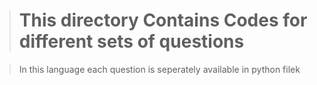 > # **This directory Contains Codes for different sets of questions**

> In this language each question is seperately available in python filek
